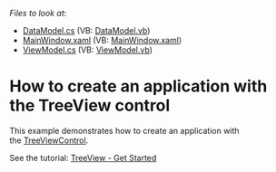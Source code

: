 <!-- default file list -->
*Files to look at*:

* [DataModel.cs](./CS/TreeViewGettingStarted/DataModel.cs) (VB: [DataModel.vb](./VB/TreeViewGettingStarted/DataModel.vb))
* [MainWindow.xaml](./CS/TreeViewGettingStarted/MainWindow.xaml) (VB: [MainWindow.xaml](./VB/TreeViewGettingStarted/MainWindow.xaml))
* [ViewModel.cs](./CS/TreeViewGettingStarted/ViewModel.cs) (VB: [ViewModel.vb](./VB/TreeViewGettingStarted/ViewModel.vb))
<!-- default file list end -->

# How to create an application with the TreeView control

This example demonstrates how to create an application with the <a href="https://docs.devexpress.com/WPF/402116/controls-and-libraries/navigation-controls/treeview?v=20.2">TreeViewControl</a>.

See the tutorial: [TreeView - Get Started](https://docs.devexpress.com/WPF/402191/controls-and-libraries/navigation-controls/treeview/get-started?v=20.2)
